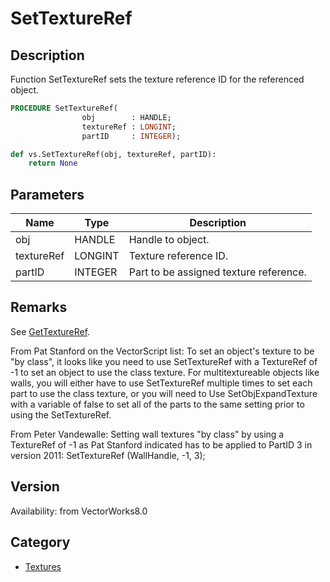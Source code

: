 # SetTextureRef

## Description
Function SetTextureRef sets the texture reference ID for the referenced object.

```pascal
PROCEDURE SetTextureRef(
				obj        : HANDLE;
				textureRef : LONGINT;
				partID     : INTEGER);
```

```python
def vs.SetTextureRef(obj, textureRef, partID):
    return None
```

## Parameters
|Name|Type|Description|
|---|---|---|
|obj|HANDLE|Handle to object.|
|textureRef|LONGINT|Texture reference ID.|
|partID|INTEGER|Part to be assigned texture reference.|

## Remarks
See [GetTextureRef](GetTextureRef.md).

From Pat Stanford on the VectorScript list: To set an object's texture to be "by class", it looks like you need to use SetTextureRef with a TextureRef of -1 to set an object to use the class texture. For multitextureable objects like walls, you will either have to use SetTextureRef multiple times to set each part to use the class texture, or you will need to Use SetObjExpandTexture with a variable of false to set all of the parts to the same setting prior to using the SetTextureRef.

From Peter Vandewalle: Setting wall textures "by class" by using a TextureRef of -1 as Pat Stanford indicated has to be applied to PartID 3 in version 2011: SetTextureRef (WallHandle, -1, 3);

## Version
Availability: from VectorWorks8.0

## Category
* [Textures](../Categories/Textures.md)
